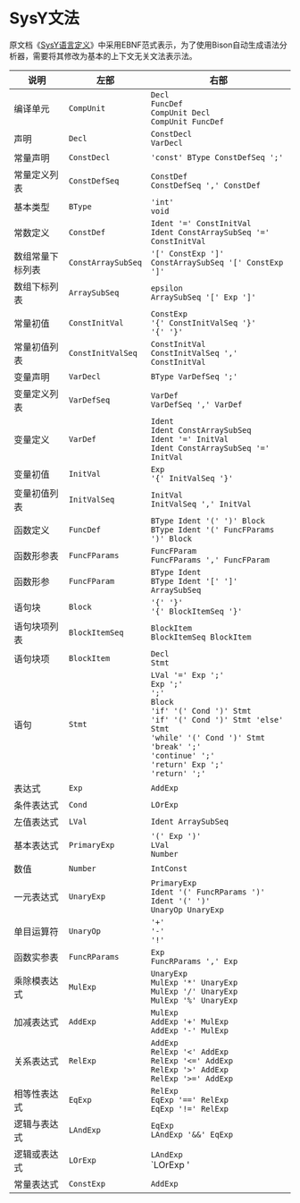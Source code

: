 <!--
 * @Date: 2020-06-13 23:28:40
 * @LastEditors: zyk
 * @LastEditTime: 2020-06-15 21:09:24
 * @FilePath: \compiler\doc\SysY文法.md
--> 
# SysY文法

原文档《[SysY语言定义](https://gitlab.eduxiji.net/nscscc/docs/-/blob/master/SysY语言定义.pdf)》中采用EBNF范式表示，为了使用Bison自动生成语法分析器，需要将其修改为基本的上下文无关文法表示法。

| 说明             | 左部               | 右部                                                         |
| ---------------- | ------------------ | ------------------------------------------------------------ |
| 编译单元         | `CompUnit`         | `Decl`<br />`FuncDef`<br />`CompUnit Decl`<br />`CompUnit FuncDef` |
| 声明             | `Decl`             | `ConstDecl`<br />`VarDecl`                                   |
| 常量声明         | `ConstDecl`        | `'const' BType ConstDefSeq ';'`                              |
| 常量定义列表     | `ConstDefSeq`      | `ConstDef`<br />`ConstDefSeq ',' ConstDef`                   |
| 基本类型         | `BType`            | `'int'`<br />`void`                                          |
| 常数定义         | `ConstDef`         | `Ident '=' ConstInitVal`<br />`Ident ConstArraySubSeq '=' ConstInitVal` |
| 数组常量下标列表 | `ConstArraySubSeq` | `'[' ConstExp ']'`<br />`ConstArraySubSeq '[' ConstExp ']'`  |
| 数组下标列表     | `ArraySubSeq`      | `epsilon`<br />`ArraySubSeq '[' Exp ']'`                 |
| 常量初值         | `ConstInitVal`     | `ConstExp`<br />`'{' ConstInitValSeq '}'`<br />`'{' '}'`     |
| 常量初值列表     | `ConstInitValSeq`  | `ConstInitVal`<br />`ConstInitValSeq ',' ConstInitVal`       |
| 变量声明         | `VarDecl`          | `BType VarDefSeq ';'`                                        |
| 变量定义列表     | `VarDefSeq`        | `VarDef`<br />`VarDefSeq ',' VarDef`                         |
| 变量定义         | `VarDef`           | `Ident`<br />`Ident ConstArraySubSeq`<br />`Ident '=' InitVal`<br />`Ident ConstArraySubSeq '=' InitVal` |
| 变量初值         | `InitVal`          | `Exp`<br />`'{' InitValSeq '}'`                              |
| 变量初值列表     | `InitValSeq`       | `InitVal`<br />`InitValSeq ',' InitVal`                      |
| 函数定义         | `FuncDef`          | `BType Ident '(' ')' Block`<br />`BType Ident '(' FuncFParams ')' Block` |
| 函数形参表       | `FuncFParams`      | `FuncFParam`<br />`FuncFParams ',' FuncFParam`               |
| 函数形参         | `FuncFParam`       | `BType Ident`<br />`BType Ident '[' ']' ArraySubSeq`         |
| 语句块           | `Block`            | `'{' '}'`<br />`'{' BlockItemSeq '}'`                        |
| 语句块项列表     | `BlockItemSeq`     | `BlockItem`<br />`BlockItemSeq BlockItem`                    |
| 语句块项         | `BlockItem`        | `Decl`<br />`Stmt`                                           |
| 语句             | `Stmt`             | `LVal '=' Exp ';'`<br />`Exp ';'`<br />`';'`<br />`Block`<br />`'if' '(' Cond ')' Stmt`<br />`'if' '(' Cond ')' Stmt 'else' Stmt`<br />`'while' '(' Cond ')' Stmt`<br />`'break' ';'`<br />`'continue' ';'`<br />`'return' Exp ';'`<br />`'return' ';'` |
| 表达式           | `Exp`              | `AddExp`                                                     |
| 条件表达式       | `Cond`             | `LOrExp`                                                     |
| 左值表达式       | `LVal`             | `Ident ArraySubSeq`                                          |
| 基本表达式       | `PrimaryExp`       | `'(' Exp ')'`<br />`LVal`<br />`Number`                      |
| 数值             | `Number`           | `IntConst`                                                   |
| 一元表达式       | `UnaryExp`         | `PrimaryExp`<br />`Ident '(' FuncRParams ')'`<br />`Ident '(' ')'`<br />`UnaryOp UnaryExp` |
| 单目运算符       | `UnaryOp`          | `'+'`<br />`'-'`<br />`'!'`                                  |
| 函数实参表       | `FuncRParams`      | `Exp`<br />`FuncRParams ',' Exp`                             |
| 乘除模表达式     | `MulExp`           | `UnaryExp`<br />`MulExp '*' UnaryExp`<br />`MulExp '/' UnaryExp`<br />`MulExp '%' UnaryExp` |
| 加减表达式       | `AddExp`           | `MulExp`<br />`AddExp '+' MulExp`<br />`AddExp '-' MulExp`   |
| 关系表达式       | `RelExp`           | `AddExp`<br />`RelExp '<' AddExp`<br />`RelExp '<=' AddExp`<br />`RelExp '>' AddExp`<br />`RelExp '>=' AddExp` |
| 相等性表达式     | `EqExp`            | `RelExp`<br />`EqExp '==' RelExp`<br />`EqExp '!=' RelExp`   |
| 逻辑与表达式     | `LAndExp`          | `EqExp`<br />`LAndExp '&&' EqExp`                            |
| 逻辑或表达式     | `LOrExp`           | `LAndExp`<br />`LOrExp '||' LAndExp`                         |
| 常量表达式       | `ConstExp`         | `AddExp`                                                     |


